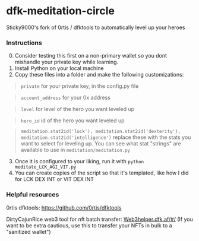 # dfk-meditation-circle
Sticky9000's fork of 0rtis / dfktools to automatically level up your heroes

### Instructions

0. Consider testing this first on a non-primary wallet so you dont mishandle your private key while learning. 
1. Install Python on your local machine
2. Copy these files into a folder and make the following customizations:

>  `private` for your private key, in the config.py file

>  `account_address` for your 0x address

>  `level` for level of the hero you want leveled up

>  `hero_id` id of the hero you want leveled up

>  `meditation.stat2id('luck'), meditation.stat2id('dexterity'), meditation.stat2id('intelligence')` replace these with the stats you want to select for leveling up. You can see what stat "strings" are available to use in `meditation/meditation.py`

3. Once it is configured to your liking, run it with `python meditate_LCK_AGI_VIT.py` 
4. You can create copies of the script so that it's templated, like how I did for LCK DEX INT or VIT DEX INT

### Helpful resources

0rtis dfktools: https://github.com/0rtis/dfktools

DirtyCajunRice web3 tool for nft batch transfer: [Web3helper.dfk.af/#/](https://web3helper.dfk.af/#/) (If you want to be extra cautious, use this to transfer your NFTs in bulk to a "sanitized wallet")
